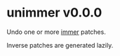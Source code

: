 # unimmer v0.0.0

Undo one or more [immer][1] patches.

Inverse patches are generated lazily.

[1]: https://github.com/mweststrate/immer
